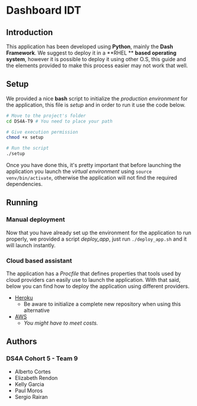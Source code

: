 # Dashboard IDT

## Introduction

This application has been developed using **Python**, mainly the **Dash Framework**. We suggest to deploy it in a **RHEL ** **based operating system**, however it is possible to deploy it using other O.S, this guide and the elements provided to make this process easier may not work that well.

## Setup

We provided a nice **bash** script to initialize the *production environment* for the application, this file is *setup* and in order to run it use the code below.

```bash
# Move to the project's folder
cd DS4A-T9 # You need to place your path

# Give execution permission
chmod +x setup

# Run the script
./setup
```

Once you have done this, it's pretty important that before launching the application you launch the *virtual environment* using `source venv/bin/activate`, otherwise the application will not find the required dependencies.

## Running

### Manual deployment

Now that you have already set up the environment for the application to run properly, we provided a script *deploy_app*, just run `./deploy_app.sh` and it will launch instantly.

### Cloud based assistant

The application has a *Procfile* that defines properties that tools used by cloud providers can easily use to launch the application. With that said, below you can find how to deploy the application using different providers.

* [Heroku](https://dash.plotly.com/deployment)
  * Be aware to initialize a complete new repository when using this alternative
* [AWS](https://austinlasseter.medium.com/deploying-a-dash-app-with-elastic-beanstalk-console-27a834ebe91d)
  * *You might have to meet costs.*

## Authors

### DS4A Cohort 5 - Team 9

* Alberto Cortes
* Elizabeth Rendon
* Kelly Garcia
* Paul Moros
* Sergio Rairan



